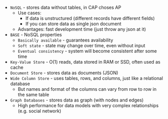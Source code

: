 * `NoSQL` - stores data without tables, in CAP choses AP
    * Use cases:
        * If data is unstructured (different records have different fields)
        * If you can store data as single json document
    * Advantages: fast development time (just throw any json at it)
* `BASE` - NoSQL properties
    * `Basically available` - guarantees availability
    * `Soft state` - state may change over time, even without input
    * `Eventual consistency` - system will become consistent after some time
* `Key-Value Store` - O(1) reads, data stored in RAM or SSD, often used as cache
* `Document Store` - stores data as documents (JSON)
* `Wide Column Store` - uses tables, rows, and columns, just like a relational database
    * But names and format of the columns can vary from row to row in the same table
* `Graph Databases` - stores data as graph (with nodes and edges)
    * High performance for data models with very complex relationships (e.g. social network)
